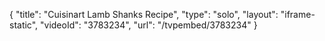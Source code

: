 {
    "title": "Cuisinart Lamb Shanks Recipe",
    "type": "solo",
    "layout": "iframe-static",
    "videoId": "3783234",
    "url": "\/tvpembed\/3783234"
}
